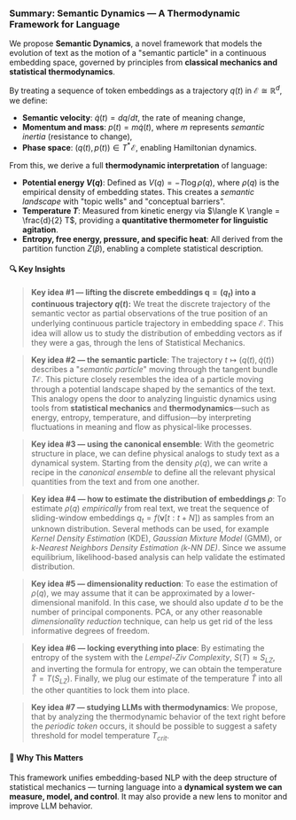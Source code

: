 
### **Summary: Semantic Dynamics — A Thermodynamic Framework for Language**

We propose **Semantic Dynamics**, a novel framework that models the evolution of text as the motion of a "semantic particle" in a continuous embedding space, governed by principles from **classical mechanics and statistical thermodynamics**.

By treating a sequence of token embeddings as a trajectory $q(t)$ in $\mathcal{E} \cong \mathbb{R}^d$, we define:
- **Semantic velocity**: $\dot{q}(t) = dq/dt$, the rate of meaning change,
- **Momentum and mass**: $p(t) = m \dot{q}(t)$, where $m$ represents *semantic inertia* (resistance to change),
- **Phase space**: $(q(t), p(t)) \in T^*\!\mathcal{E}$, enabling Hamiltonian dynamics.

From this, we derive a full **thermodynamic interpretation** of language:
- **Potential energy $V(q)$**: Defined as $V(q) = -T \log \rho(q)$, where $\rho(q)$ is the empirical density of embedding states. This creates a *semantic landscape* with "topic wells" and "conceptual barriers".
- **Temperature $T$**: Measured from kinetic energy via $\langle K \rangle = \frac{d}{2} T$, providing a **quantitative thermometer for linguistic agitation**.
- **Entropy, free energy, pressure, and specific heat**: All derived from the partition function $Z(\beta)$, enabling a complete statistical description.

#### 🔍 Key Insights

> **Key idea #1 — lifting the discrete embeddings $\mathbf q = (q_t)$ into a continuous trajectory $q(t)$:** We treat the discrete trajectory of the semantic vector as partial observations of the true position of an underlying continuous particle trajectory in embedding space $\mathcal E$. This idea will allow us to study the distribution of embedding vectors as if they were a gas, through the lens of Statistical Mechanics.

> **Key idea #2 — the semantic particle**: The trajectory $t \mapsto (q(t), \dot{q}(t))$ describes a "*semantic particle*" moving through the tangent bundle $T\mathcal{E}$. This picture closely resembles the idea of a particle moving through a potential landscape shaped by the semantics of the text. This analogy opens the door to analyzing linguistic dynamics using tools from **statistical mechanics** and **thermodynamics**—such as energy, entropy, temperature, and diffusion—by interpreting fluctuations in meaning and flow as physical-like processes.

> **Key idea #3 — using the canonical ensemble**: With the geometric structure in place, we can define physical analogs to study text as a dynamical system. Starting from the density $\rho(q)$, we can write a recipe in the *canonical ensemble* to define all the relevant physical quantities from the text and from one another.

> **Key idea #4 — how to estimate the distribution of embeddings $\rho$**: To estimate $\rho(q)$ *empirically* from real text, we treat the sequence of sliding-window embeddings $q_t = f(\mathbf{v}[t:t+N])$ as samples from an unknown distribution. Several methods can be used, for example *Kernel Density Estimation* (KDE), *Gaussian Mixture Model* (GMM), or *$k$-Nearest Neighbors Density Estimation (k-NN DE)*. Since we assume equilibrium, likelihood-based analysis can help validate the estimated distribution.

> **Key idea #5 — dimensionality reduction**: To ease the estimation of $\rho(q)$, we may assume that it can be approximated by a lower-dimensional manifold. In this case, we should also update $d$ to be the number of principal components. PCA, or any other reasonable *dimensionality reduction* technique, can help us get rid of the less informative degrees of freedom.  

> **Key idea #6 — locking everything into place**: By estimating the entropy of the system with the *Lempel-Ziv Complexity*, $S(T) \approx S_{LZ}$, and inverting the formula for entropy, we can obtain the temperature $\hat T=T(S_{LZ})$. Finally, we plug our estimate of the temperature $\hat T$ into all the other quantities to lock them into place.

> **Key idea #7 — studying LLMs with thermodynamics**: We propose, that by analyzing the thermodynamic behavior of the text right before the *periodic token* occurs, it should be possible to suggest a safety threshold for model temperature $T_{crit}$.


#### 🎯 Why This Matters

This framework unifies embedding-based NLP with the deep structure of statistical mechanics — turning language into a **dynamical system we can measure, model, and control**. It may also provide a new lens to monitor and improve LLM behavior.
